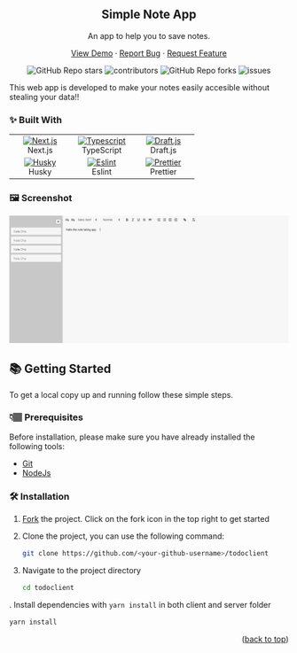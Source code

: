 <div align="center">
  <h2>Simple Note App</h2>
  <p>An app to help you to save notes.</p>

  <p align="center">
    <a href="https://github.com/jasham/todoclient/issues/new?assignees=&labels=bug&template=bug_report.md&title=">View Demo</a>
    ·
    <a href="https://github.com/jasham/todoclient/issues/new?assignees=&labels=bug&template=bug.yml&title=%5BBUG%5D+%3Cdescription%3E">Report Bug</a>
    ·
    <a href="https://github.com/jasham/todoclient/issues/new?assignees=&labels=feature&template=features.yml&title=%5BFEATURE%5D+%3Cdescription%3E">Request Feature</a>
  </p>

  <img alt="GitHub Repo stars" src="https://img.shields.io/github/stars/jasham/todoclient?style=flat">
  <img alt="contributors" src="https://img.shields.io/github/contributors/jasham/todoclient?style=flat">
  <img alt="GitHub Repo forks" src="https://img.shields.io/github/forks/jasham/todoclient?style=flat">
  <img alt="issues" src="https://img.shields.io/github/issues/jasham/todoclient?style=flat"> </br>
</div>

This web app is developed to make your notes easily accesible without stealing your data!!

### ✨ Built With

<table>
  <tbody>
    <tr>
      <td align="Center" width="30%"> 
        <a 
          href="https://nextjs.org/"
          target="_blank" 
          rel="noreferrer"
        >
          <img src="https://camo.githubusercontent.com/92ec9eb7eeab7db4f5919e3205918918c42e6772562afb4112a2909c1aaaa875/68747470733a2f2f6173736574732e76657263656c2e636f6d2f696d6167652f75706c6f61642f76313630373535343338352f7265706f7369746f726965732f6e6578742d6a732f6e6578742d6c6f676f2e706e67" width="36" height="36" alt="Next.js" />
        </a>
        <br>Next.js
      </td>   
      <td align="Center" width="30%">
        <a 
          href="https://www.typescriptlang.org/" 
          target="_blank" 
          rel="noreferrer"
        >
          <img 
            src="https://static.npmjs.com/255a118f56f5346b97e56325a1217a16.svg" 
            width="36" height="36" alt="Typescript" 
          />
        </a>
        <br>TypeScript
      </td>
      <td align="Center" width="30%">
        <a 
          href="https://draftjs.org/" 
          target="_blank" 
          rel="noreferrer"
        >
          <img 
            src="https://draftjs.org/img/draftjs-logo.svg" 
            width="36" height="36" alt="Draft.js" 
          />
        </a>
        <br>Draft.js
      </td> 
    </tr>
    <tr>
      <td align="Center" width="30%"> 
        <a 
          href="https://typicode.github.io/husky"
          target="_blank" 
          rel="noreferrer"
        >
          <img src="https://images.opencollective.com/husky/7bdbfe1/logo/256.png" width="36" height="36" alt="Husky" />
        </a>
        <br>Husky
      </td>   
      <td align="Center" width="30%">
        <a 
          href="https://eslint.org/" 
          target="_blank" 
          rel="noreferrer"
        >
          <img 
            src="https://avatars.githubusercontent.com/u/6019716?s=64&v=4" 
            width="36" height="36" alt="Eslint" 
          />
        </a>
        <br>Eslint
      </td>  
      <td align="Center" width="30%">
        <a 
          href="https://prettier.io/" 
          target="_blank" 
          rel="noreferrer"
        >
          <img 
            src="https://prettier.io/icon.png" 
            width="36" height="36" alt="Prettier" 
          />
        </a>
        <br>Prettier
      </td>
    </tr>
   
  </tbody>
</table>

### 🖼️ Screenshot

![alt text](https://github.com/jasham/todoclient/blob/main/public/static/img/simplenoteapp.PNG?raw=true)

## 📚 Getting Started

To get a local copy up and running follow these simple steps.

### 👇🏽 Prerequisites

Before installation, please make sure you have already installed the following tools:

- [Git](https://git-scm.com/downloads)
- [NodeJs](https://nodejs.org/en/download/)

### 🛠️ Installation

1. [Fork](https://github.com/jasham/todoclient/fork) the project. Click on the fork icon in the top right to get started
2. Clone the project, you can use the following command:

   ```bash
   git clone https://github.com/<your-github-username>/todoclient
   ```

3. Navigate to the project directory
   ```bash
   cd todoclient
   ```

. Install dependencies with `yarn install` in both client and server folder

```bash
yarn install
```

<p align="right">(<a href="#top">back to top</a>)</p>
